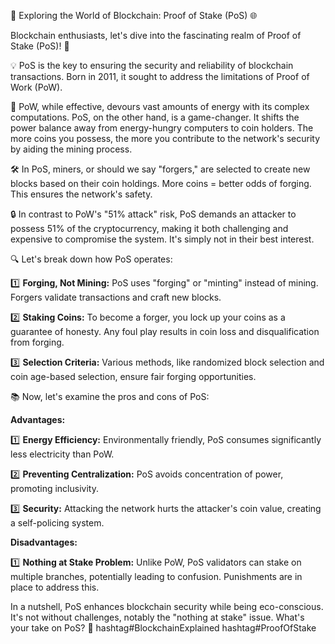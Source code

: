 🚀 Exploring the World of Blockchain: Proof of Stake (PoS) 🌐

Blockchain enthusiasts, let's dive into the fascinating realm of Proof of Stake (PoS)! 🚀

💡 PoS is the key to ensuring the security and reliability of blockchain transactions. Born in 2011, it sought to address the limitations of Proof of Work (PoW).

🔌 PoW, while effective, devours vast amounts of energy with its complex computations. PoS, on the other hand, is a game-changer. It shifts the power balance away from energy-hungry computers to coin holders. The more coins you possess, the more you contribute to the network's security by aiding the mining process.

🛠️ In PoS, miners, or should we say "forgers," are selected to create new blocks based on their coin holdings. More coins = better odds of forging. This ensures the network's safety.

🔒 In contrast to PoW's "51% attack" risk, PoS demands an attacker to possess 51% of the cryptocurrency, making it both challenging and expensive to compromise the system. It's simply not in their best interest.

🔍 Let's break down how PoS operates:

1️⃣ **Forging, Not Mining:** PoS uses "forging" or "minting" instead of mining. Forgers validate transactions and craft new blocks.

2️⃣ **Staking Coins:** To become a forger, you lock up your coins as a guarantee of honesty. Any foul play results in coin loss and disqualification from forging.

3️⃣ **Selection Criteria:** Various methods, like randomized block selection and coin age-based selection, ensure fair forging opportunities.

📚 Now, let's examine the pros and cons of PoS:

**Advantages:**

1️⃣ **Energy Efficiency:** Environmentally friendly, PoS consumes significantly less electricity than PoW.

2️⃣ **Preventing Centralization:** PoS avoids concentration of power, promoting inclusivity.

3️⃣ **Security:** Attacking the network hurts the attacker's coin value, creating a self-policing system.

**Disadvantages:**

1️⃣ **Nothing at Stake Problem:** Unlike PoW, PoS validators can stake on multiple branches, potentially leading to confusion. Punishments are in place to address this.

In a nutshell, PoS enhances blockchain security while being eco-conscious. It's not without challenges, notably the "nothing at stake" issue. What's your take on PoS? 🤔 hashtag#BlockchainExplained hashtag#ProofOfStake